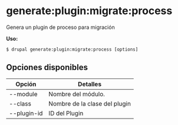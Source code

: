 # generate:plugin:migrate:process
Genera un plugin de proceso para migración

**Uso:**
```
$ drupal generate:plugin:migrate:process [options]
```

## Opciones disponibles
Opción | Detalles
-------|-------------
--module | Nombre del módulo.
--class | Nombre de la clase del plugin
--plugin-id | ID del Plugin
